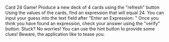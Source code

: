 Card 24 Game!
Produce a new deck of 4 cards using the "refresh" button
Using the values of the cards, find an expression that will equal 24. You can input your guess into the text field after "Enter an Expression: "
Once you think you have found an expression, check your answer using the "verify" button. 
Stuck? No worries! You can use the hint button to provide some clues! 
Beware, the application like to tease you.

